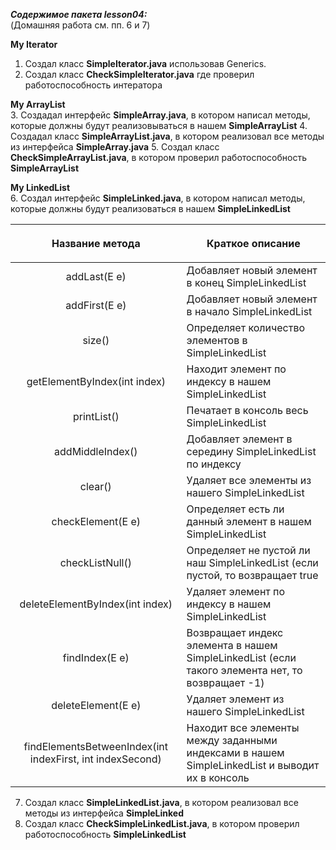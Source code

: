 ***Содержимое пакета lesson04:***
<br> (Домашняя работа см. пп. 6 и 7)
<br/>

**My Iterator**
<br/>
1. Создал класс **SimpleIterator.java** использовав Generics.
2. Создал класс **CheckSimpleIterator.java** где проверил работоспособность интератора

**My ArrayList**
<br/>
3. Создадал интерфейс **SimpleArray.java**, в котором написал методы, которые должны будут реализовываться в нашем **SimpleArrayList**
4. Создадал класс **SimpleArrayList.java**, в котором реализовал все методы из интерфейса **SimpleArray.java**
5. Создал класс **CheckSimpleArrayList.java**, в котором проверил работоспособность **SimpleArrayList**

**My LinkedList**
<br/>
6. Создал интерфейс **SimpleLinked.java**, в котором написал методы, которые должны будут реализоваться в нашем **SimpleLinkedList**
<br/>

|                    **Название метода**                    | <p align="center">**Краткое описание**</p>                                                       |
|:---------------------------------------------------------:|:-------------------------------------------------------------------------------------------------|
|                       addLast(E e)                        | Добавляет новый элемент в конец SimpleLinkedList                                                 |
|                       addFirst(E e)                       | Добавляет новый элемент в начало SimpleLinkedList                                                |
|                          size()                           | Определяет количество элементов в SimpleLinkedList                                               |
|               getElementByIndex(int index)                | Находит элемент по индексу в нашем SimpleLinkedList                                              |
|                        printList()                        | Печатает в консоль весь SimpleLinkedList                                                         |
|                     addMiddleIndex()                      | Добавляет элемент в середину SimpleLinkedList по индексу                                         |
|                          clear()                          | Удаляет все элементы из нашего SimpleLinkedList                                                  |
|                     checkElement(E e)                     | Определяет есть ли данный элемент в нашем SimpleLinkedList                                       |
|                      checkListNull()                      | Определяет не пустой ли наш SimpleLinkedList (если пустой, то возвращает true                    |
|              deleteElementByIndex(int index)              | Удаляет элемент по индексу в нашем SimpleLinkedList                                              |
|                      findIndex(E e)                       | Возвращает индекс элемента в нашем SimpleLinkedList (если такого элемента нет, то возвращает -1) |
|                    deleteElement(E e)                     | Удаляет элемент из нашего SimpleLinkedList                                                       |
| findElementsBetweenIndex(int indexFirst, int indexSecond) | Находит все элементы между заданными индексами в нашем SimpleLinkedList и выводит их в консоль   |

7. Создал класс **SimpleLinkedList.java**, в котором реализовал все методы из интерфейса **SimpleLinked**
8. Создал класс **CheckSimpleLinkedList.java**, в котором проверил работоспособность **SimpleLinkedList**